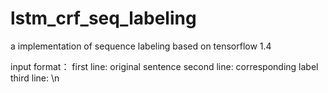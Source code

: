 # lstm_crf_seq_labeling
a implementation of sequence labeling based on tensorflow 1.4


input format：
first line: original sentence
second line: corresponding label
third line: \n
